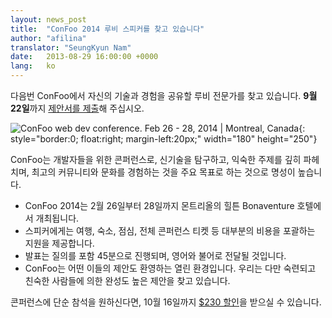 ```yaml
---
layout: news_post
title:  "ConFoo 2014 루비 스피커를 찾고 있습니다"
author: "afilina"
translator: "SeungKyun Nam"
date:   2013-08-29 16:00:00 +0000
lang:   ko
---
```


다음번 ConFoo에서 자신의 기술과 경험을 공유할 루비 전문가를 찾고 있습니다. **9월 22일**까지 [제안서를 제출][1]해 주십시오.

![ConFoo web dev conference. Feb 26 - 28, 2014 &#124; Montreal, Canada][logo]{: style="border:0; float:right; margin-left:20px;" width="180" height="250"}

ConFoo는 개발자들을 위한 콘퍼런스로, 신기술을 탐구하고, 익숙한 주제를 깊히 파헤치며, 최고의 커뮤니티와 문화를 경험하는 것을 주요 목표로 하는 것으로 명성이 높습니다.

 * ConFoo 2014는 2월 26일부터 28일까지 몬트리올의 힐튼 Bonaventure 호텔에서 개최됩니다.
 * 스피커에게는 여행, 숙소, 점심, 전체 콘퍼런스 티켓 등 대부분의 비용을 포괄하는 지원을 제공합니다.
 * 발표는 질의를 포함 45분으로 진행되며, 영어와 불어로 전달될 것입니다.
 * ConFoo는 어떤 이들의 제안도 환영하는 열린 환경입니다. 우리는 다만 숙련되고 친숙한 사람들에 의한 완성도 높은 제안을 찾고 있습니다.

콘퍼런스에 단순 참석을 원하신다면, 10월 16일까지 [$230 할인][2]을 받으실 수 있습니다.

[logo]: http://confoo.ca/images/propaganda/2014/en/t-ruby.gif
[1]: http://confoo.ca/en/call-for-papers
[2]: http://confoo.ca/en/register
